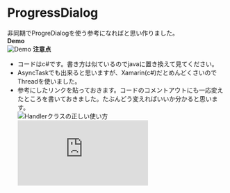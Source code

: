 # ProgressDialog
非同期でProgreDialogを使う参考になればと思い作りました。  
**Demo**  
![Demo]( ProgressDialog/capture/progressDialogCapture.gif )
**注意点**  
- コードはc#です。書き方は似ているのでjavaに置き換えて見てください。
- AsyncTaskでも出来ると思いますが、Xamarin(c#)だとめんどくさいのでThreadを使いました。
- 参考にしたリンクを貼っておきます。コードのコメントアウトにも一応変えたところを書いておきました。たぶんどう変えればいいか分かると思います。  
![Handlerクラスの正しい使い方](http://d.hatena.ne.jp/sankumee/20120329/1333021847)  
![HandlerとMessage - 別スレッドでのGUI操作](http://ichitcltk.hustle.ne.jp/gudon2/index.php?pageType=file&id=Android010_Handler)  
